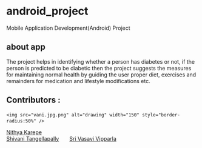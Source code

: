 # android_project
Mobile Application Development(Android) Project
## about app
The project helps in identifying whether a person has diabetes or not, if the person is predicted to be diabetic then the project suggests the measures for maintaining normal health by guiding the user proper diet, exercises and remainders for medication and lifestyle modifications etc.



## Contributors :

    <img src="vani.jpg.png" alt="drawing" width="150" style="border-radius:50%" />   
    
    
  
  [Nithya Karepe](https://github.com/KarepeN) &nbsp;&nbsp;&nbsp;&nbsp;&nbsp;&nbsp;&nbsp;&nbsp;   
  [Shivani Tangellapally](https://github.com/shivani-ta)  &nbsp;&nbsp;&nbsp;&nbsp;&nbsp;
  [Sri Vasavi Vipparla](https://github.com/Srivasavi-vipparla)  


